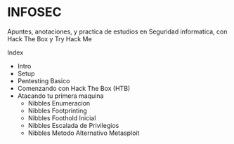 # INFOSEC
Apuntes, anotaciones, y practica de estudios en Seguridad informatica, con Hack The Box y Try Hack Me

Index

+ Intro
+ Setup
+ Pentesting Basico
+ Comenzando con Hack The Box (HTB)
+ Atacando tu primera maquina
    + Nibbles Enumeracion
    + Nibbles Footprinting
    + Nibbles Foothold Inicial
    + Nibbles Escalada de Privilegios
    + Nibbles Metodo Alternativo Metasploit
